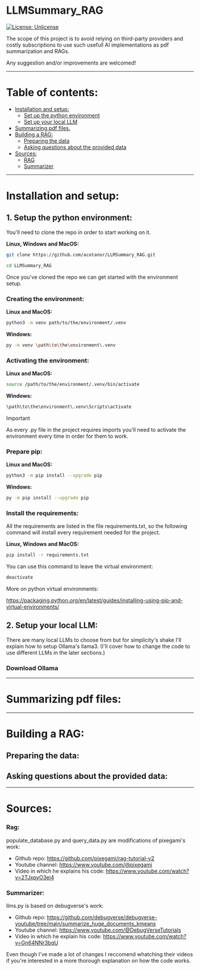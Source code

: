 # LLMSummary_RAG

[![License: Unlicense](https://img.shields.io/badge/license-Unlicense-blue.svg)](http://unlicense.org/)

The scope of this project is to avoid relying on third-party providers and costly subscriptions to use such usefull AI implementations as pdf summarization and RAGs. 

Any suggestion and/or improvements are welcomed!

---

# Table of contents:
* [Installation and setup:](#installation-and-setup)
    * [Set up the python environment](#1-setup-the-python-environment)
    * [Set up your local LLM](#2-setup-your-local-llm)
* [Summarizing pdf files.](#summarizing-pdf-files)
* [Building a RAG:](#building-a-rag)
    * [Preparing the data](#preparing-the-data)
    * [Asking questions about the provided data](#asking-questions-about-the-provided-data)
* [Sources:](#sources)
    * [RAG](#rag)
    * [Summarizer](#summarizer)

---

# Installation and setup:
## 1. Setup the python environment:
You'll need to clone the repo in order to start working on it.

**Linux, Windows and MacOS:**
```bash
git clone https://github.com/acotanor/LLMSummary_RAG.git
```
```bash
cd LLMSummary_RAG
```
Once you've cloned the repo we can get started with the environment setup.

### Creating the environment:
**Linux and MacOS:**
```bash
python3 -m venv path/to/the/environment/.venv
```
**Windows:**
```bash
py -m venv \path\to\the\environment\.venv
```
### Activating the environment:
**Linux and MacOS:**
```bash
source /path/to/the/environment/.venv/bin/activate
```
**Windows:**
```bash
\path\to\the\environment\.venv\Scripts\activate
```
> [!IMPORTANT]
> As every .py file in the project requires imports you'll need to activate the environment every time in order for them to work.

### Prepare pip:

**Linux and MacOS:**
```bash
python3 -m pip install --upgrade pip
```
**Windows:**
```bash
py -m pip install --upgrade pip
```
### Install the requirements:
All the requirements are listed in the file requirements.txt, so the following command will install every requirement needed for the project.

**Linux, Windows and MacOS:**
```bash
pip install -r requirements.txt
```

You can use this command to leave the virtual environment:
```bash
deactivate
```

More on python virtual environments:

https://packaging.python.org/en/latest/guides/installing-using-pip-and-virtual-environments/

## 2. Setup your local LLM:
There are many local LLMs to choose from but for simplicity's shake I'll explain how to setup Ollama's llama3. (I'll cover how to change the code to use different LLMs in the later sections.)

### Download Ollama

---

# Summarizing pdf files:



---

# Building a RAG:

## Preparing the data:

## Asking questions about the provided data:

---

# Sources:
### Rag:
populate_database.py and query_data.py are modifications of  pixegami's work:
- Github repo: https://github.com/pixegami/rag-tutorial-v2
- Youtube channel: https://www.youtube.com/@pixegami
- Video in which he explains his code: https://www.youtube.com/watch?v=2TJxpyO3ei4

### Summarizer:
llms.py is based on debugverse's work:
- Github repo: https://github.com/debugverse/debugverse-youtube/tree/main/summarize_huge_documents_kmeans
- Youtube channel: https://www.youtube.com/@DebugVerseTutorials
- Video in which he explain his code: https://www.youtube.com/watch?v=Gn64NNr3bqU

Even though I've made a lot of changes I reccomend whatching their videos if you're interested in a more thorough explanation on how the code works.

